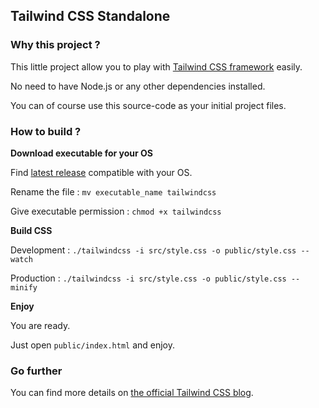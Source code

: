 ## Tailwind CSS Standalone

### Why this project ?

This little project allow you to play with [Tailwind CSS framework](https://tailwindcss.com) easily.

No need to have Node.js or any other dependencies installed.

You can of course use this source-code as your initial project files.

### How to build ?

**Download executable for your OS**

Find [latest release](https://github.com/tailwindlabs/tailwindcss/releases/latest) compatible with your OS.

Rename the file : `mv executable_name tailwindcss`

Give executable permission : `chmod +x tailwindcss`

**Build CSS**

Development : ```./tailwindcss -i src/style.css -o public/style.css --watch```

Production : ```./tailwindcss -i src/style.css -o public/style.css --minify```

**Enjoy**

You are ready.

Just open ```public/index.html``` and enjoy.

### Go further

You can find more details on [the official Tailwind CSS blog](https://tailwindcss.com/blog/standalone-cli).